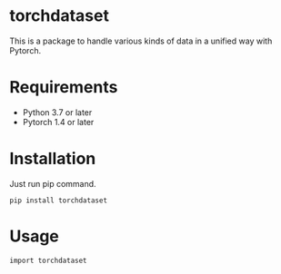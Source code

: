 # torchdataset
This is a package to handle various kinds of data in a unified way with Pytorch.

# Requirements
- Python 3.7 or later
- Pytorch 1.4 or later

# Installation
Just run pip command.
```
pip install torchdataset
```

# Usage
```
import torchdataset
```
